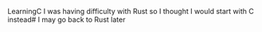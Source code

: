 LearningC
I was having difficulty with Rust so I thought I would start with C instead#
I may go back to Rust later